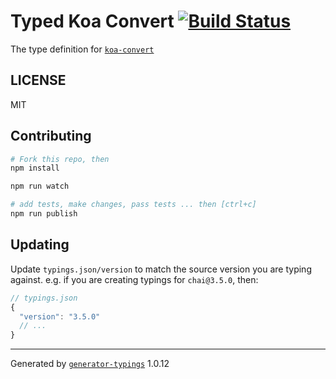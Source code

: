 # Typed Koa Convert  [![Build Status](https://travis-ci.org/aendrew/typed-koa-convert.svg?branch=master)](https://travis-ci.org/aendrew/typed-koa-convert)


The type definition for [`koa-convert`](https://github.com/gyson/koa-convert.git)

## LICENSE

MIT

## Contributing

```sh
# Fork this repo, then
npm install

npm run watch

# add tests, make changes, pass tests ... then [ctrl+c]
npm run publish
```

## Updating

Update `typings.json/version` to match the source version you are typing against.
e.g. if you are creating typings for `chai@3.5.0`, then:

```js
// typings.json
{
  "version": "3.5.0"
  // ...
}
```

----

Generated by [`generator-typings`](https://github.com/typings/generator-typings) 1.0.12
